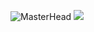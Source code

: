 ![MasterHead](https://m.media-amazon.com/images/I/51pkHtmKkvL.jpg) 
![](https://komarev.com/ghpvc/?username=dlyzaren&color=green)

